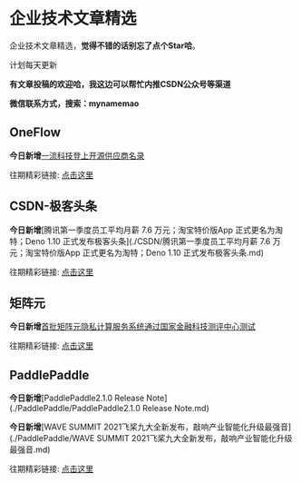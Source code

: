 # 企业技术文章精选

企业技术文章精选，**觉得不错的话别忘了点个Star哈**。

计划每天更新

**有文章投稿的欢迎哈，我这边可以帮忙内推CSDN公众号等渠道**

**微信联系方式，搜索：mynamemao**

## OneFlow

**今日新增**[一流科技登上开源供应商名录](./OneFlow/一流科技登上开源供应商名录.md)

往期精彩链接: [点击这里](./OneFlow)

## CSDN-极客头条

**今日新增**[腾讯第一季度员工平均月薪 7.6 万元；淘宝特价版App 正式更名为淘特；Deno 1.10 正式发布极客头条](./CSDN/腾讯第一季度员工平均月薪 7.6 万元；淘宝特价版App 正式更名为淘特；Deno 1.10 正式发布极客头条.md)

往期精彩链接: [点击这里](./CSDN)

## 矩阵元

**今日新增**[首批矩阵元隐私计算服务系统通过国家金融科技测评中心测试](./矩阵元/首批矩阵元隐私计算服务系统通过国家金融科技测评中心测试.md)

往期精彩链接: [点击这里](./矩阵元)

## PaddlePaddle

**今日新增**[PaddlePaddle2.1.0 Release Note](./PaddlePaddle/PaddlePaddle2.1.0 Release Note.md)

**今日新增**[WAVE SUMMIT 2021飞桨九大全新发布，敲响产业智能化升级最强音](./PaddlePaddle/WAVE SUMMIT 2021飞桨九大全新发布，敲响产业智能化升级最强音.md)

往期精彩链接: [点击这里](./PaddlePaddle)
